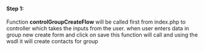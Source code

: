 #### Step 1:

Function **controlGroupCreateFlow** will be called first from index.php to controller which takes the inputs from the user. when user enters data in group new create form and click on save this function will call and using the wsdl it will create contacts for group
